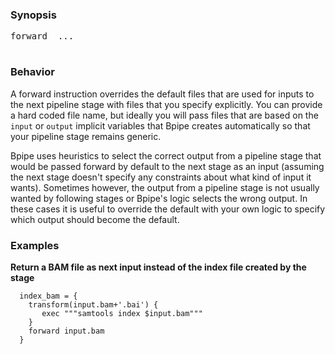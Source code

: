 ### Synopsis ###
<pre>
forward <output1> <output2>...<br>
</pre>


### Behavior ###
A forward instruction overrides the default files that are used for inputs to the next pipeline stage with files that you specify explicitly. You can provide a hard coded file name, but ideally you will pass files that are based on the `input` or `output` implicit variables that Bpipe creates automatically so that your pipeline stage remains generic.

Bpipe uses heuristics to select the correct output from a pipeline stage that would be passed forward by default to the next stage as an input (assuming the next stage doesn't specify any constraints about what kind of input it wants).  Sometimes however, the output from a pipeline stage is not usually wanted by following stages or Bpipe's logic selects the wrong output. In these cases it is useful to override the default with your own logic to specify which output should become the default.

### Examples ###

**Return a BAM file as next input instead of the index file created by the stage**
```
  index_bam = {
    transform(input.bam+'.bai') {
       exec """samtools index $input.bam"""
    }
    forward input.bam
  }
```